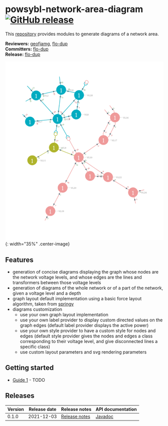 # powsybl-network-area-diagram [![GitHub release](https://img.shields.io/github/release/powsybl/powsybl-network-area-diagram.svg?sort=semver)](https://github.com/powsybl/powsybl-network-area-diagram/releases/)
This [repository](https://github.com/powsybl/powsybl-network-area-diagram) provides modules to generate diagrams of a network area.

**Reviewers:** [geofjamg](https://github.com/geofjamg), [flo-dup](https://github.com/flo-dup)  
**Committers:** [flo-dup](https://github.com/flo-dup)  
**Release:** [flo-dup](https://github.com/flo-dup)

![nad-example](./img/powsybl-network-area-diagram/diagram-example.png){: width="35%" .center-image}

## Features
- generation of concise diagrams displaying the graph whose nodes are the network voltage levels, and whose edges are the lines and transformers between those voltage levels 
- generation of diagrams of the whole network or of a part of the network, given a voltage level and a depth
- graph layout default implementation using a basic force layout algorithm, taken from [springy](https://github.com/dhotson/springy)
- diagrams customization
     - use your own graph layout implementation
     - use your own label provider to display custom directed values on the graph edges (default label provider displays the active power)
     - use your own style provider to have a custom style for nodes and edges (default style provider gives the nodes and edges a class corresponding to their voltage level, and give disconnected lines a specific class)
     - use custom layout parameters and svg rendering parameters

## Getting started

- [Guide 1]() - TODO


## Releases

| Version | Release date | Release notes | API documentation |
| ------- | ------------ | ------------- | ----------------- |
| 0.1.0 | 2021-12-03 | [Release notes](https://github.com/powsybl/powsybl-network-area-diagram/releases/tag/v0.1.0) | [Javadoc](https://javadoc.io/doc/com.powsybl/powsybl-network-area-diagram/0.1.0/index.html) |

